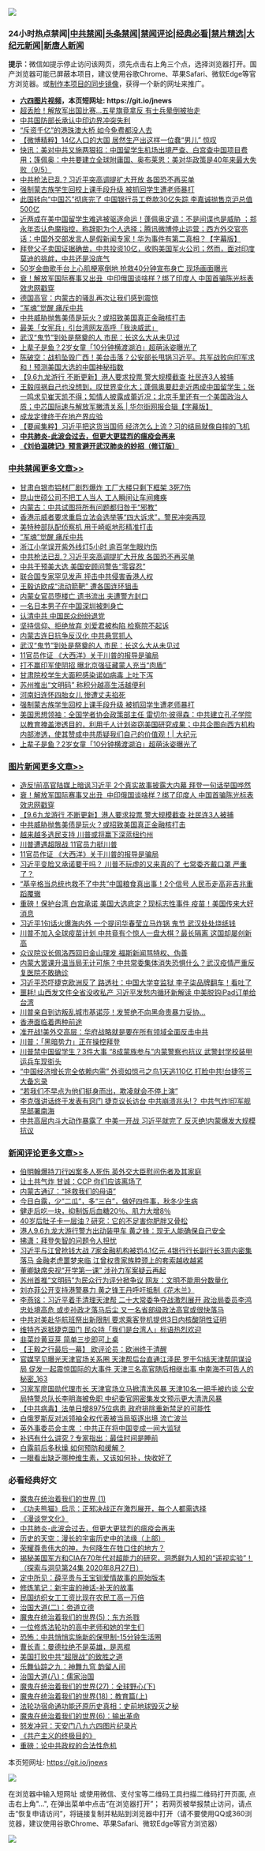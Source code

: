 ![](https://raw.githubusercontent.com/fqnews/bnews/master/64photo/fqnews-qr.jpg)

<div id="tt">
<h3>24小时热点禁闻|<a href="#%E4%B8%AD%E5%85%B1%E7%A6%81%E9%97%BB%E6%9B%B4%E5%A4%9A%E6%96%87%E7%AB%A0">中共禁闻</a>|<a href="#%E5%9B%BE%E7%89%87%E6%96%B0%E9%97%BB%E6%9B%B4%E5%A4%9A%E6%96%87%E7%AB%A0">头条禁闻</a>|<a href="#%E6%96%B0%E9%97%BB%E8%AF%84%E8%AE%BA%E6%9B%B4%E5%A4%9A%E6%96%87%E7%AB%A0">禁闻评论|<a href="#%E5%BF%85%E7%9C%8B%E7%BB%8F%E5%85%B8%E5%A5%BD%E6%96%87">经典必看|<a href="/video.md#%E7%A6%81%E7%89%87%E7%B2%BE%E9%80%89">禁片精选</a>|<a href="https://github.com/fqnews/djy/blob/master/gb/nf1351518.md#1">大纪元新闻</a>|<a href="https://github.com/fqnews/ntdtv/blob/master/gb/prog204.md#1">新唐人新闻</a></h3>
<div><b>提示：</b>微信如提示停止访问该网页，须先点击右上角三个点，选择浏览器打开。国产浏览器可能已屏蔽本项目，建议使用谷歌Chrome、苹果Safari、微软Edge等官方浏览器。或<a href="https://github.com/fqnews/bnews/blob/master/%E5%88%B6%E4%BD%9Cgit%E7%A6%81%E9%97%BB%E9%95%9C%E5%83%8F.md">制作本项目的同步镜像</a>，获得一个新的网址来推广。</div>
<ul>
<li><b><a href="http://d1.bdrive.tk/64.mp4" target="_blank">六四图片视频</a>，本页短网址: https://git.io/jnews</b></li>
<li><a href="/cbnews/20200906/1391613.md">超丢脸！解放军出国比赛…五星旗竟拿反 有士兵晕倒被抬走</a></li>
<li><a href="/ssgc/20200906/1391602.md">中共国防部长承认中印边界冲突失利</a></li>
<li><a href="/cnnews/hknews/20200906/1391772.md">“斥资千亿”的港珠澳大桥 如今免费都没人去</a></li>
<li><a href="/comments/20200906/1391804.md">【微博精粹】14亿人口的大国 居然生产出这样一位蠢“男儿” 惊叹</a></li>
<li><a href="/bannedvideo/20200906/1391673.md">快讯：美对中共又施两狠招：中国留学生机场出境严查、白宫查中国项目费用；篷佩奥：中共要建立全球附庸国、奥布莱恩：美对华政策是40年来最大失败（9/5）</a></li>
<li><a href="/cbnews/20200906/1391837.md">中共枪法已乱？习近平突高调提扩大开放 各国恐不再买单</a></li>
<li><a href="/cbnews/20200906/1391647.md">强制蒙古族学生回校上课手段升级 被抓回学生遭老师暴打</a></li>
<li><a href="/finance/20200906/1391944.md">此国转向“中国芯”彻底完了 中国银行员工卷款30亿失踪 李嘉诚抛售京沪总值500亿</a></li>
<li><a href="/bannedvideo/20200906/1391600.md">近两成在美中国留学生难逃被驱逐命运！蓬佩奥定调：不是间谍也是威胁 ；郑永年否认色魔指控，称辞职为个人选择；腾讯微博停止运营；西方外交官亮话：中国外交部发言人是假新闻专家！华为事件有第二真相？【字幕版】</a></li>
<li><a href="/bannedvideo/20200906/1391682.md">拜登父子卖国证据确凿，中共投资10亿，收购美国军火公司；然而，面对印度莫迪的挑衅，中共还是没底气</a></li>
<li><a href="/yule/20200906/1391621.md">50岁金曲歌手台上心肌梗塞倒地 抢救40分钟宣布身亡 现场画面曝光</a></li>
<li><a href="/topimagenews/20200906/1391995.md">衰！解放军国际赛事又出丑  中印俄国谈啥样？绑了印度人 中国首骗陈光标表效忠网戳穿</a></li>
<li><a href="/cnnews/20200906/1391949.md">德国高官：内蒙古的骚乱再次让我们感到震惊</a></li>
<li><a href="/cbnews/20200906/1391873.md">“军魂”觉醒 痛斥中共</a></li>
<li><a href="/topimagenews/20200906/1391878.md">中共威胁抛售美债是玩火？或招致美国真正金融核打击</a></li>
<li><a href="/cnnews/hknews/20200906/1391790.md">最美「女宪兵」引台湾网友高呼「我泱威武」</a></li>
<li><a href="/cbnews/20200906/1391825.md">武汉“鬼节”到处是祭奠的人 市民：长这么大从未见过</a></li>
<li><a href="/cbnews/20200906/1391627.md">上辈子是鱼？2岁女童「10分钟横渡湖泊」超萌泳姿曝光了</a></li>
<li><a href="/bannedvideo/20200906/1391641.md">陈破空：战机坠毁广西！美台击落？公安部长甩锅习近平。共军战败向印军求和！预测美国大选的中国神秘指数</a></li>
<li><a href="/topimagenews/20200906/1391905.md">【9.6九龙游行 不断更新】港人要求投票 警大规模截查 社民连3人被捕</a></li>
<li><a href="/bannedvideo/20200906/1391999.md">王毅闯祸自己也没想到，叹世界变化大；蓬佩奥要赶走近两成中国留学生；张一鸣求见崔天凯不得；知情人披露成蕾近况；北京手里还有一个美国政治人质；中芯国际速与解放军撇清关系 | 华尔街网报合辑【字幕版】</a></li>
<li><a href="/ssgc/20200906/1391954.md">成龙定律终于在地产界应验</a></li>
<li><a href="/comments/20200906/1391677.md">【要闻集粹】习近平把这货当国师 经济怎么上流？习的结局就像自摔的飞机</a></li>
<li><b><a href="/comments/20200211/1275071.md" target="_blank">中共肺炎-此波会过去，但更大更猛烈的瘟疫会再来</a></b></li>
<li><b><a href="/comments/20200207/1272816.md" target="_blank">《刘伯温碑记》预言避开武汉肺炎的妙招（修订版）</a></b></li>
</ul>
</div>

<div class="catlist">
<h3><a href="/cbnews/" target="_blank">中共禁闻</a><span><a href="/cbnews/" target="_blank" rel="nofollow">更多文章>></a></span></h3>
<ul>
<li><a href="/cbnews/20200907/1392102.md" target="_blank">甘肃白银市铝材厂剧烈爆炸 工厂大楼只剩下框架 3死7伤</a></li>
<li><a href="/cbnews/20200907/1392101.md" target="_blank">昆山世硕公司不把工人当人 工人瞬间让车间瘫痪</a></li>
<li><a href="/cbnews/20200906/1392065.md" target="_blank">内蒙古：中共试图将所有问题都归咎于“邪教”</a></li>
<li><a href="/cbnews/20200906/1392040.md" target="_blank">香港示威者要求重启立法会选举等“四大诉求”，警民冲突再现</a></li>
<li><a href="/cbnews/20200906/1391952.md" target="_blank">美特种部队配侦察机 用于崎岖地形精准打击</a></li>
<li><a href="/cbnews/20200906/1391873.md" target="_blank">“军魂”觉醒 痛斥中共</a></li>
<li><a href="/cbnews/20200906/1391875.md" target="_blank">浙江小学误开紫外线灯5小时 逾百学生眼灼伤</a></li>
<li><a href="/cbnews/20200906/1391837.md" target="_blank">中共枪法已乱？习近平突高调提扩大开放 各国恐不再买单</a></li>
<li><a href="/cbnews/20200906/1391836.md" target="_blank">中共干预美大选 美国安顾问警告“零容忍”</a></li>
<li><a href="/cbnews/20200906/1391835.md" target="_blank">联合国专家罕见发声 抨击中共侵害香港人权</a></li>
<li><a href="/cbnews/20200906/1391834.md" target="_blank">王毅访欧成“流动箭靶” 遭各国连环狙击</a></li>
<li><a href="/cbnews/20200906/1391833.md" target="_blank">内蒙女官员堕楼亡 遗书流出 夫遭警方封口</a></li>
<li><a href="/cbnews/20200906/1391832.md" target="_blank">一名日本男子在中国深圳被刺身亡</a></li>
<li><a href="/cbnews/20200906/1391828.md" target="_blank">认清中共 中国民众纷纷退党</a></li>
<li><a href="/cbnews/20200906/1391827.md" target="_blank">坚持信仰、拒绝放弃 刘爱君被构陷 检察院不起诉</a></li>
<li><a href="/cbnews/20200906/1391826.md" target="_blank">内蒙古连日抗争反汉化 中共悬赏抓人</a></li>
<li><a href="/cbnews/20200906/1391825.md" target="_blank">武汉“鬼节”到处是祭奠的人 市民：长这么大从未见过</a></li>
<li><a href="/topimagenews/20200906/1391807.md" target="_blank">11官员作证 《大西洋》关于川普的报导是骗局</a></li>
<li><a href="/cbnews/20200906/1391769.md" target="_blank">打不赢印军使阴招 曝北京强征藏蒙人充当“肉盾”</a></li>
<li><a href="/cbnews/20200906/1391768.md" target="_blank">甘肃院校学生大面积感染诺如病毒 上吐下泻</a></li>
<li><a href="/cbnews/20200906/1391767.md" target="_blank">苏州推出“文明码” 称积分越高生活越便利</a></li>
<li><a href="/cbnews/20200906/1391766.md" target="_blank">河南妇连怀四胎女儿 惨遭丈夫掐死</a></li>
<li><a href="/cbnews/20200906/1391647.md" target="_blank">强制蒙古族学生回校上课手段升级 被抓回学生遭老师暴打</a></li>
<li><a href="/cbnews/20200906/1391642.md" target="_blank">美国思想领袖：全国学者协会政策部主任 雷切尔·彼得森：中共建立孔子学院以教育掩盖渗透目的，利用千人计划盗窃美国研究成果；中共企图向西方机构内部渗透，使其赞成中共质疑我们自己的价值观！| 大纪元</a></li>
<li><a href="/cbnews/20200906/1391627.md" target="_blank">上辈子是鱼？2岁女童「10分钟横渡湖泊」超萌泳姿曝光了</a></li>

</ul>
</div>
<div class="catlist">
<h3><a href="/topimagenews/" target="_blank">图片新闻</a><span><a href="/topimagenews/" target="_blank" rel="nofollow">更多文章>></a></span></h3>
<ul>
<li><a href="/topimagenews/20200906/1392072.md" target="_blank">造反!前高官陆媒上暗讽习近平 2个真实故事披露大内幕 拜登一句话举国哗然</a></li>
<li><a href="/topimagenews/20200906/1391995.md" target="_blank">衰！解放军国际赛事又出丑  中印俄国谈啥样？绑了印度人 中国首骗陈光标表效忠网戳穿</a></li>
<li><a href="/topimagenews/20200906/1391905.md" target="_blank">【9.6九龙游行 不断更新】港人要求投票 警大规模截查 社民连3人被捕</a></li>
<li><a href="/topimagenews/20200906/1391878.md" target="_blank">中共威胁抛售美债是玩火？或招致美国真正金融核打击</a></li>
<li><a href="/topimagenews/20200906/1391824.md" target="_blank">越来越多选民支持 川普或将赢下深蓝纽约州</a></li>
<li><a href="/topimagenews/20200906/1391823.md" target="_blank">川普遭遇超限战 11官员力挺川普</a></li>
<li><a href="/topimagenews/20200906/1391807.md" target="_blank">11官员作证 《大西洋》关于川普的报导是骗局</a></li>
<li><a href="/topimagenews/20200905/1391560.md" target="_blank">习近平变脸又承诺要干吗？ 川普不玩虚的又来真的了 七常委齐戴口罩 严重了？</a></li>
<li><a href="/topimagenews/20200905/1391493.md" target="_blank">“基辛格当总统也救不了中共”中国粮食真出事！2个信号 人民币走高非吉兆重蹈覆辙</a></li>
<li><a href="/topimagenews/20200904/1391051.md" target="_blank">重磅！保护台湾 白宫承诺 美国大选底定？现标志性事件 疫苗！美国传来大好消息</a></li>
<li><a href="/topimagenews/20200904/1391029.md" target="_blank">习近平1句话火爆海内外 一个提问华春莹立马炸锅 鬼节 武汉处处烧纸钱</a></li>
<li><a href="/topimagenews/20200903/1390470.md" target="_blank">川普不加入全球疫苗计划 中共竟有个惊人一盘大棋？最长隔离 这国却屡创新高</a></li>
<li><a href="/topimagenews/20200903/1390075.md" target="_blank">众议院议长佩洛西回旧金山理发 福斯新闻骂特权、伪善</a></li>
<li><a href="/topimagenews/20200902/1389953.md" target="_blank">内蒙大罢课升温当局无计可施？中共常委集体消失恐惧什么？武汉疫情严重反复医院不敢确诊</a></li>
<li><a href="/topimagenews/20200902/1389888.md" target="_blank">习近平恐吓捷克欧洲反了 路透社：中国大学变监狱 李子柒品牌翻车！看吐了</a></li>
<li><a href="/topimagenews/20200902/1389840.md" target="_blank">噩耗! 山西发文件全省没收私产 习近平发愁内循环新解读 中美脱钩iPad订单给台湾</a></li>
<li><a href="/topimagenews/20200902/1389762.md" target="_blank">川普亲自到访叛乱城市基诺莎！发誓绝不向黑命贵暴力妥协…</a></li>
<li><a href="/comments/20200902/1389663.md" target="_blank">香港面临着两种前途</a></li>
<li><a href="/topimagenews/20200902/1389577.md" target="_blank">准开战!美外交高层：华府战略就是要在所有领域全面反击中共</a></li>
<li><a href="/topimagenews/20200902/1389489.md" target="_blank">川普：「黑暗势力」正在操控拜登</a></li>
<li><a href="/topimagenews/20200901/1389357.md" target="_blank">川普禁中国留学生？3件大事 “8成蒙族参与”内蒙警察也抗议 武警封学校装甲运兵车现街头</a></li>
<li><a href="/topimagenews/20200901/1389324.md" target="_blank">&#8220;中国经济增长完全依赖内需&#8221; 外资如惊弓之鸟1天逃110亿 打脸中共!台捷签三大备忘录</a></li>
<li><a href="/topimagenews/20200901/1389112.md" target="_blank">“若我们不早点为他们挺身而出，欺凌就会不停上演”</a></li>
<li><a href="/topimagenews/20200831/1388874.md" target="_blank">李克强讲话终于发表有窍门 捷克议长访台 中共崩溃兆头!？ 中共气炸!印军舰早部署南海</a></li>
<li><a href="/topimagenews/20200831/1388860.md" target="_blank">中共高层内斗大动作暴露了 中美一开战 习近平就完了 反灭绝!内蒙爆发大规模抗议</a></li>

</ul>
</div>
<div class="catlist">
<h3><a href="/comments/" target="_blank">新闻评论</a><span><a href="/comments/" target="_blank" rel="nofollow">更多文章>></a></span></h3>
<ul>
<li><a href="/comments/20200907/1392091.md" target="_blank">伯明翰爆持刀行凶案多人死伤 英外交大臣慰问伤者及其家庭</a></li>
<li><a href="/comments/20200906/1392059.md" target="_blank">让土共气炸 甘诚：CCP 你们应该离场了</a></li>
<li><a href="/comments/20200906/1392045.md" target="_blank">内蒙古通辽：“拯救我们的母语”</a></li>
<li><a href="/comments/20200906/1392007.md" target="_blank">今日白露，少“二瓜”，多“三白”，做好四件事，秋冬少生病</a></li>
<li><a href="/comments/20200906/1392006.md" target="_blank">健走后吃一块，抑制饭后血糖20％、肌力大增8％</a></li>
<li><a href="/comments/20200906/1392005.md" target="_blank">40岁后肚子卡一层油？研究：它的不足害你肥胖又骨松</a></li>
<li><a href="/comments/20200906/1391961.md" target="_blank">港人9.6九龙大游行警方出动装甲车 黄之锋：现无人能确保自己安全</a></li>
<li><a href="/comments/20200906/1391946.md" target="_blank">拂潇：拜登失智的问题令人担忧</a></li>
<li><a href="/comments/20200906/1391941.md" target="_blank">习近平与江曾抢钱大战 7家金融机构被罚4.1亿元 4银行行长副行长3周内密集落马 金融老虎噩梦来临 江曾权贵家族脖颈上的套索越收越紧</a></li>
<li><a href="/comments/20200906/1391927.md" target="_blank">董卿缺席央视“开学第一课” 涉孙力军案疑云再起</a></li>
<li><a href="/comments/20200906/1391926.md" target="_blank">苏州首推“文明码”为民众行为评分掀争议 网友：文明不能用分数量化</a></li>
<li><a href="/comments/20200906/1391908.md" target="_blank">刘亦菲公开支持港警暴力 黄之锋王丹呼吁抵制《花木兰》</a></li>
<li><a href="/comments/20200906/1391904.md" target="_blank">李燕铭：习近平着手清理天津帮 二十大常委争夺战激烈展开 政治局委员李鸿忠处境高危 或步孙政才落马后尘 又一名省部级政法高官或很快落马</a></li>
<li><a href="/comments/20200906/1391890.md" target="_blank">中共对美赴华航班祭出新限制 要求乘客登机提供3日内核酸阴性证明</a></li>
<li><a href="/comments/20200906/1391883.md" target="_blank">维特齐返抵捷克国门 民众持「我们是台湾人」标语热烈欢迎</a></li>
<li><a href="/comments/20200906/1391881.md" target="_blank">韭菜炒黄豆芽 简单三步即可上桌</a></li>
<li><a href="/comments/20200906/1391869.md" target="_blank">【王毅之行最后一幕】 欧评论员：欧洲终于清醒</a></li>
<li><a href="/comments/20200906/1391860.md" target="_blank">官媒罕见曝光天津官场关系圈 天津帮后台直通江泽民 罗干勾结天津帮阴谋设局 促发一起震惊国际的大事件 天津三名高官随后相继出事 中南海不可告人的秘密_163</a></li>
<li><a href="/comments/20200906/1391859.md" target="_blank">习家军廖国勋代理市长 天津官场立马掀清洗风暴 天津10名一把手被约谈 公安局特警总队长李明海被免职 中纪委官网密集发文预示更大清洗风暴</a></li>
<li><a href="/comments/20200906/1391856.md" target="_blank">【中共病毒】法单日增8975位病患 政府排除重新禁足的可能性</a></li>
<li><a href="/comments/20200906/1391855.md" target="_blank">白俄罗斯反对派领袖全权代表被当局驱逐出境 流亡波兰</a></li>
<li><a href="/comments/20200906/1391854.md" target="_blank">英外事委员会主席 ：中共正在将中国变成一间大监狱</a></li>
<li><a href="/comments/20200906/1391853.md" target="_blank">补钙有什么讲究？专家指出：最佳时间是睡前</a></li>
<li><a href="/comments/20200906/1391852.md" target="_blank">白露前后多秋燥 如何预防和缓解？</a></li>
<li><a href="/comments/20200906/1391851.md" target="_blank">一眼看出缺乏哪种维生素，又该如何补，快收好了</a></li>

</ul>
</div>

<div class="catlist">
<h3>必看经典好文</h3>
<ul>
<li><a href="/topimagenews/20180519/944624.md" target="_blank">魔鬼在统治着我们的世界 (1)</a></li>
<li><a href="/comments/20200308/1290182.md" target="_blank">《功夫熊猫》启示：正邪决战正在激烈展开，每个人都需选择</a></li>
<li><a href="/comments/20200521/783167.md" target="_blank">《漫谈党文化》</a></li>
<li><a href="/comments/20200211/1275071.md" target="_blank">中共肺炎-此波会过去，但更大更猛烈的瘟疫会再来</a></li>
<li><a href="/tculture/20121025/73065.md" target="_blank">历史的天空：漫长的宇宙历史中的法缘（上部）</a></li>
<li><a href="/comments/20200618/1346830.md" target="_blank">荣耀尊贵伟大的神，为何降生在牲口住的地方？</a></li>
<li><a href="/cbnews/20200828/1386804.md" target="_blank">揭秘美国军方和CIA在70年代对超能力的研究，洞悉鲜为人知的“遥视实验”！（探索与洞见第24集 2020年8月27日）</a></li>
<li><a href="/comments/20200616/1345658.md" target="_blank">定中所见：薛平贵与王宝钏爱情故事的原始版本</a></li>
<li><a href="/comments/20190418/1115565.md" target="_blank">修炼笔记：新宇宙的神话-补天的故事</a></li>
<li><a href="/lifebaike/20200515/1328783.md" target="_blank">民国纺织女工工资比现在农民工高一万倍</a></li>
<li><a href="/cbnews/20180308/911611.md" target="_blank">治国大道(二)：帝道立德</a></li>
<li><a href="/topimagenews/20180524/946967.md" target="_blank">魔鬼在统治着我们的世界(5)：东方杀戮</a></li>
<li><a href="/cbnews/20200702/1354550.md" target="_blank">一位修炼法轮功的高中老师和她的学生们</a></li>
<li><a href="/baitai/20200711/1359005.md" target="_blank">恐怖：中共悄悄实施新的保甲制-15分钟生活圈</a></li>
<li><a href="/comments/20180726/727420.md" target="_blank">曹长青：曼德拉绝不是英雄，是恶棍</a></li>
<li><a href="/comments/20200731/1372471.md" target="_blank">美国打败中共“超限战”的致胜之道</a></li>
<li><a href="/tculture/20170718/793528.md" target="_blank">乐舞仙踪之九：神舞九穹 韵留人间</a></li>
<li><a href="/cbnews/20190424/914482.md" target="_blank">治国大道(八)：儒家治国</a></li>
<li><a href="/comments/20181224/1052333.md" target="_blank">魔鬼在统治着我们的世界(27)：全球野心(下)</a></li>
<li><a href="/topimagenews/20180701/965109.md" target="_blank">魔鬼在统治着我们的世界(18)：教育篇(上)</a></li>
<li><a href="/tculture/20121025/73069.md" target="_blank">法轮功宿命通功能还原历史真相：史前地球毁灭之秘</a></li>
<li><a href="/topimagenews/20180524/947358.md" target="_blank">魔鬼在统治着我们的世界(6)：输出革命</a></li>
<li><a href="/comments/20200604/783200.md" target="_blank">怒发冲冠：天安门八九六四图片纪录片</a></li>
<li><a href="/bookwiki/20171120/858084.md" target="_blank">《共产主义的终极目的》</a></li>
<li><a href="/comments/20200705/783271.md" target="_blank">重磅：论中共政权的合法性危机</a></li>

</ul>
</div>

本页短网址: https://git.io/jnews

![](https://raw.githubusercontent.com/fqnews/bnews/master/64photo/fqnews-qr.jpg)

在浏览器中输入短网址 或使用微信、支付宝等二维码工具扫描二维码打开页面, 点击右上角"...", 在弹出菜单中点击“在浏览器打开”； 若网页被举报禁止访问，请点击“恢复申请访问”，将链接复制并粘贴到浏览器中打开（请不要使用QQ或360浏览器，建议使用谷歌Chrome、苹果Safari、微软Edge等官方浏览器）

![](https://raw.githubusercontent.com/fqnews/bnews/master/64photo/wx.jpg)